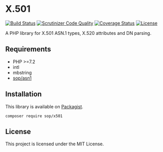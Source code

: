 # X.501

[![Build Status](https://travis-ci.org/sop/x501.svg?branch=master)](https://travis-ci.org/sop/x501)
[![Scrutinizer Code Quality](https://scrutinizer-ci.com/g/sop/x501/badges/quality-score.png?b=master)](https://scrutinizer-ci.com/g/sop/x501/?branch=master)
[![Coverage Status](https://coveralls.io/repos/github/sop/x501/badge.svg?branch=master)](https://coveralls.io/github/sop/x501?branch=master)
[![License](https://poser.pugx.org/sop/x501/license)](https://github.com/sop/x501/blob/master/LICENSE)

A PHP library for X.501 ASN.1 types, X.520 attributes and DN parsing.

## Requirements

- PHP >=7.2
- intl
- mbstring
- [sop/asn1](https://github.com/sop/asn1)

## Installation

This library is available on
[Packagist](https://packagist.org/packages/sop/x501).

    composer require sop/x501

## License

This project is licensed under the MIT License.
